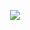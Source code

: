<p align='center'>
<img src='https://github.com/w1991668899/blog/blob/master/image/go/unicode.png'>
</p>